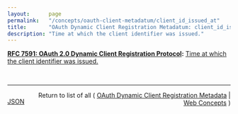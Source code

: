 ```yaml
---
layout:      page
permalink:   "/concepts/oauth-client-metadatum/client_id_issued_at"
title:       "OAuth Dynamic Client Registration Metadatum: client_id_issued_at"
description: "Time at which the client identifier was issued."
---
```


**[RFC 7591: OAuth 2.0 Dynamic Client Registration Protocol](/specs/IETF/RFC/7591 "This specification defines mechanisms for dynamically registering OAuth 2.0 clients with authorization servers. Registration requests send a set of desired client metadata values to the authorization server. The resulting registration responses return a client identifier to use at the authorization server and the client metadata values registered for the client. The client can then use this registration information to communicate with the authorization server using the OAuth 2.0 protocol. This specification also defines a set of common client metadata fields and values for clients to use during registration."):** [Time at which the client identifier was issued.](http://tools.ietf.org/html/rfc7591#section-3.2.1 "Read documentation for OAuth Dynamic Client Registration Metadatum &#34;client_id_issued_at&#34;")

<br/>
<hr/>

<p style="float : left"><a href="./client_id_issued_at.json" title="JSON representing this particular Web Concept value">JSON</a></p>
<p style="text-align: right">Return to list of all ( <a href="../oauth-client-metadata">OAuth Dynamic Client Registration Metadata</a> | <a href="../">Web Concepts</a> )</p>
